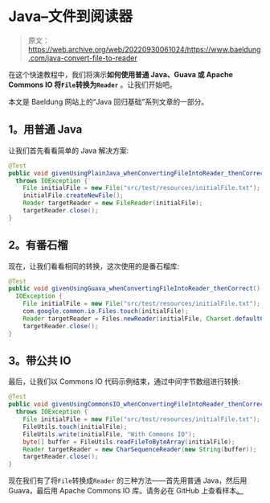 # Java–文件到阅读器

> 原文：<https://web.archive.org/web/20220930061024/https://www.baeldung.com/java-convert-file-to-reader>

在这个快速教程中，我们将演示**如何使用普通 Java、Guava 或 Apache Commons IO 将`File`转换为`Reader`** 。让我们开始吧。

本文是 Baeldung 网站上的“Java 回归基础”系列文章的一部分。

## 1。用普通 Java

让我们首先看看简单的 Java 解决方案:

```java
@Test
public void givenUsingPlainJava_whenConvertingFileIntoReader_thenCorrect() 
  throws IOException {
    File initialFile = new File("src/test/resources/initialFile.txt");
    initialFile.createNewFile();
    Reader targetReader = new FileReader(initialFile);
    targetReader.close();
}
```

## 2。有番石榴

现在，让我们看看相同的转换，这次使用的是番石榴库:

```java
@Test
public void givenUsingGuava_whenConvertingFileIntoReader_thenCorrect() throws 
  IOException {
    File initialFile = new File("src/test/resources/initialFile.txt");
    com.google.common.io.Files.touch(initialFile);
    Reader targetReader = Files.newReader(initialFile, Charset.defaultCharset());
    targetReader.close();
}
```

## 3。带公共 IO

最后，让我们以 Commons IO 代码示例结束，通过中间字节数组进行转换:

```java
@Test
public void givenUsingCommonsIO_whenConvertingFileIntoReader_thenCorrect() 
  throws IOException {
    File initialFile = new File("src/test/resources/initialFile.txt");
    FileUtils.touch(initialFile);
    FileUtils.write(initialFile, "With Commons IO");
    byte[] buffer = FileUtils.readFileToByteArray(initialFile);
    Reader targetReader = new CharSequenceReader(new String(buffer));
    targetReader.close();
}
```

现在我们有了将`File`转换成`Reader` 的三种方法——首先用普通 Java，然后用 Guava，最后用 Apache Commons IO 库。请务必在 GitHub 上查看样本[。](https://web.archive.org/web/20221013193919/https://github.com/eugenp/tutorials/tree/master/core-java-modules/core-java-io-conversions)